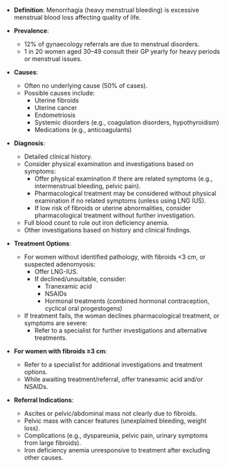 - **Definition**: Menorrhagia (heavy menstrual bleeding) is excessive menstrual blood loss affecting quality of life.

- **Prevalence**: 
  - 12% of gynaecology referrals are due to menstrual disorders.
  - 1 in 20 women aged 30–49 consult their GP yearly for heavy periods or menstrual issues.

- **Causes**: 
  - Often no underlying cause (50% of cases).
  - Possible causes include:
    - Uterine fibroids
    - Uterine cancer
    - Endometriosis
    - Systemic disorders (e.g., coagulation disorders, hypothyroidism)
    - Medications (e.g., anticoagulants)

- **Diagnosis**: 
  - Detailed clinical history.
  - Consider physical examination and investigations based on symptoms:
    - Offer physical examination if there are related symptoms (e.g., intermenstrual bleeding, pelvic pain).
    - Pharmacological treatment may be considered without physical examination if no related symptoms (unless using LNG IUS).
    - If low risk of fibroids or uterine abnormalities, consider pharmacological treatment without further investigation.
  - Full blood count to rule out iron deficiency anemia.
  - Other investigations based on history and clinical findings.

- **Treatment Options**:
  - For women without identified pathology, with fibroids <3 cm, or suspected adenomyosis:
    - Offer LNG-IUS.
    - If declined/unsuitable, consider:
      - Tranexamic acid
      - NSAIDs
      - Hormonal treatments (combined hormonal contraception, cyclical oral progestogens)
  - If treatment fails, the woman declines pharmacological treatment, or symptoms are severe:
    - Refer to a specialist for further investigations and alternative treatments.
  
- **For women with fibroids ≥3 cm**:
  - Refer to a specialist for additional investigations and treatment options.
  - While awaiting treatment/referral, offer tranexamic acid and/or NSAIDs.

- **Referral Indications**:
  - Ascites or pelvic/abdominal mass not clearly due to fibroids.
  - Pelvic mass with cancer features (unexplained bleeding, weight loss).
  - Complications (e.g., dyspareunia, pelvic pain, urinary symptoms from large fibroids).
  - Iron deficiency anemia unresponsive to treatment after excluding other causes.